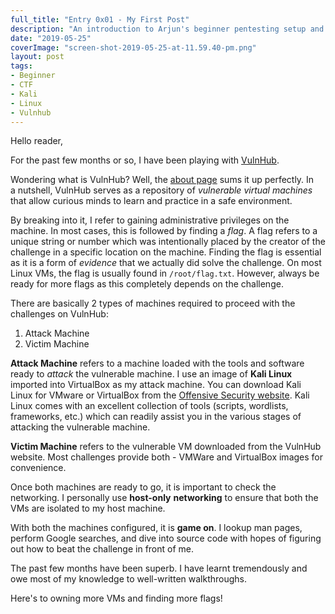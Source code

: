 ```yaml
---
full_title: "Entry 0x01 - My First Post"
description: "An introduction to Arjun's beginner pentesting setup and lab environment."
date: "2019-05-25"
coverImage: "screen-shot-2019-05-25-at-11.59.40-pm.png"
layout: post
tags: 
- Beginner
- CTF
- Kali
- Linux
- Vulnhub
---
```


Hello reader,

For the past few months or so, I have been playing with [VulnHub](https://www.vulnhub.com/).

Wondering what is VulnHub? Well, the [about page](https://www.vulnhub.com/about/) sums it up perfectly. In a nutshell, VulnHub serves as a repository of _vulnerable_ _virtual machines_ that allow curious minds to learn and practice in a safe environment.

By breaking into it, I refer to gaining administrative privileges on the machine. In most cases, this is followed by finding a _flag_. A flag refers to a unique string or number which was intentionally placed by the creator of the challenge in a specific location on the machine. Finding the flag is essential as it is a form of _evidence_ that we actually did solve the challenge. On most Linux VMs, the flag is usually found in `/root/flag.txt`. However, always be ready for more flags as this completely depends on the challenge.

There are basically 2 types of machines required to proceed with the challenges on VulnHub:

1. Attack Machine
2. Victim Machine

**Attack Machine** refers to a machine loaded with the tools and software ready to _attack_ the vulnerable machine. I use an image of **Kali Linux** imported into VirtualBox as my attack machine. You can download Kali Linux for VMware or VirtualBox from the [Offensive Security website](https://www.offensive-security.com/kali-linux-vm-vmware-virtualbox-image-download/). Kali Linux comes with an excellent collection of tools (scripts, wordlists, frameworks, etc.) which can readily assist you in the various stages of attacking the vulnerable machine.

**Victim Machine** refers to the vulnerable VM downloaded from the VulnHub website. Most challenges provide both - VMWare and VirtualBox images for convenience.

Once both machines are ready to go, it is important to check the networking. I personally use **host-only** **networking** to ensure that both the VMs are isolated to my host machine.

With both the machines configured, it is **game on**. I lookup man pages, perform Google searches, and dive into source code with hopes of figuring out how to beat the challenge in front of me.

The past few months have been superb. I have learnt tremendously and owe most of my knowledge to well-written walkthroughs.

Here's to owning more VMs and finding more flags!
